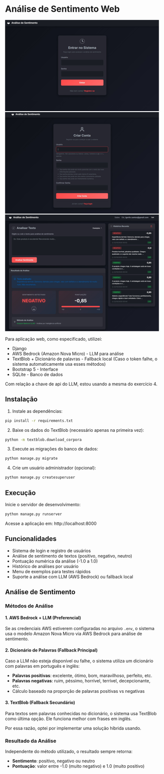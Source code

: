 # Análise de Sentimento Web

![Login:](projeto/login.jpg)
![Registro:](projeto/registro.jpg)
![Tela Inicial:](projeto/tela.jpg)

Para aplicação web, como especificado, utilizei:

- Django
- AWS Bedrock (Amazon Nova Micro) - LLM para análise
- TextBlob + Dicionário de palavras - Fallback local (Caso o token falhe, o sistema automaticamente usa esses métodos)
- Bootstrap 5 - Interface 
- SQLite - Banco de dados

Com relação a chave de api do LLM, estou usando a mesma do exercício 4.


## Instalação

1. Instale as dependências:
```bash
pip install -r requirements.txt
```

2. Baixe os dados do TextBlob (necessário apenas na primeira vez):
```bash
python -m textblob.download_corpora
```

3. Execute as migrações do banco de dados:
```bash
python manage.py migrate
```

4. Crie um usuário administrador (opcional):
```bash
python manage.py createsuperuser
```

## Execução

Inicie o servidor de desenvolvimento:
```bash
python manage.py runserver
```

Acesse a aplicação em: http://localhost:8000

## Funcionalidades

- Sistema de login e registro de usuários
- Análise de sentimento de textos (positivo, negativo, neutro)
- Pontuação numérica da análise (-1.0 a 1.0)
- Histórico de análises por usuário
- Menu de exemplos para testes rápidos
- Suporte a análise com LLM (AWS Bedrock) ou fallback local


## Análise de Sentimento

### Métodos de Análise

#### 1. AWS Bedrock + LLM (Preferencial)
Se as credenciais AWS estiverem configuradas no arquivo `.env`, o sistema usa o modelo Amazon Nova Micro via AWS Bedrock para análise de sentimento.

#### 2. Dicionário de Palavras (Fallback Principal)
Caso a LLM não esteja disponível ou falhe, o sistema utiliza um dicionário com palavras em português e inglês:
- **Palavras positivas**: excelente, ótimo, bom, maravilhoso, perfeito, etc.
- **Palavras negativas**: ruim, péssimo, horrível, terrível, decepcionante, etc.
- Cálculo baseado na proporção de palavras positivas vs negativas

#### 3. TextBlob (Fallback Secundário)
Para textos sem palavras conhecidas no dicionário, o sistema usa TextBlob como última opção. Ele funciona melhor com frases em inglês.

Por essa razão, optei por implementar uma solução híbrida usando.

### Resultado da Análise

Independente do método utilizado, o resultado sempre retorna:
- **Sentimento**: positivo, negativo ou neutro
- **Pontuação**: valor entre -1.0 (muito negativo) e 1.0 (muito positivo)
